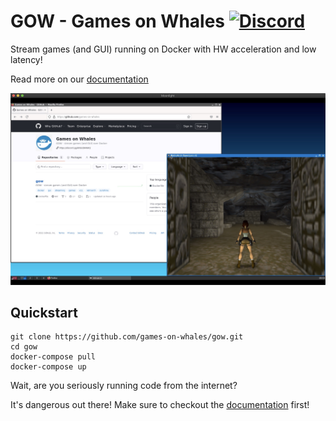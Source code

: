 # GOW - Games on Whales [![Discord](https://img.shields.io/discord/856434175455133727.svg?label=&logo=discord&logoColor=ffffff&color=7389D8&labelColor=6A7EC2)](https://discord.gg/kRGUDHNHt2)

Stream games (and GUI) running on Docker with HW acceleration and low latency! 

Read more on our [documentation](docs/README.md)

![Screenshot of GOW running](docs/img/GOW-running.jpg)

## Quickstart

```console
git clone https://github.com/games-on-whales/gow.git
cd gow
docker-compose pull
docker-compose up
```

Wait, are you seriously running code from the internet?

It's dangerous out there! Make sure to checkout the [documentation](docs/README.md) first!



